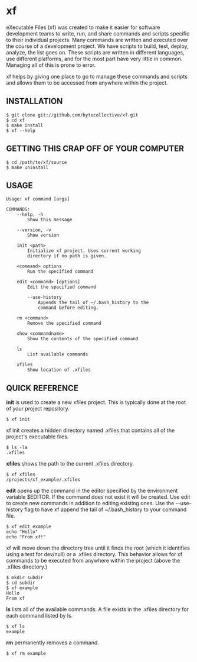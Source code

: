 xf
===
eXecutable Files (xf) was created to make it easier for software development teams
to write, run, and share commands and scripts specific to their individual projects.
Many commands are written and executed over the course of a development project. We have
scripts to build, test, deploy, analyze, the list goes on. These scripts are written in
different languages, use different platforms, and for the most part have very little
in common. Managing all of this is prone to error.

xf helps by giving one place to go to manage these commands and scripts and allows them
to be accessed from anywhere within the project.

INSTALLATION
------------
    $ git clone git://github.com/bytecollective/xf.git
	$ cd xf
	$ make install
	$ xf --help

GETTING THIS CRAP OFF OF YOUR COMPUTER
--------------------------------------
    $ cd /path/to/xf/source
    $ make uninstall

USAGE
-----
    Usage: xf command [args]

    COMMANDS:
        --help, -h               
            Show this message

        --version, -v            
            Show version

        init <path>              
            Initialize xf project. Uses current working 
            directory if no path is given.

        <command> options
            Run the specified command

        edit <command> [options]       
            Edit the specified command
            
            --use-history
                Appends the tail of ~/.bash_history to the
                command before editing.

        rm <command>         
            Remove the specified command

        show <commandname>
            Show the contents of the specified command

        ls                       
            List available commands

        xfiles                 
            Show location of .xfiles

QUICK REFERENCE
---------------

**init** is used to create a new xfiles project. This is typically done at the root of
your project repository.

	$ xf init

xf init creates a hidden directory named .xfiles that contains all of the project's
executable files.

	$ ls -la
	.xfiles

**xfiles** shows the path to the current .xfiles directory.

	$ xf xfiles
	/projects/xf_example/.xfiles

**edit** opens up the command in the editor specified by the environment variable $EDITOR.
If the command does not exist it will be created. Use edit to create new commands in
addition to editing existing ones. Use the --use-history flag to have xf append the tail
of ~/.bash\_history to your command file.

	$ xf edit example
	echo "Hello"
	echo "From xf!"

xf will move down the directory tree until it finds the root (which it identifies using a test for
dev/null) or a .xfiles directory. This behavior allows for xf commands to be executed from anywhere
within the project (above the .xfiles directory.)

	$ mkdir subdir
	$ cd subdir
	$ xf example
	Hello
	From xf

**ls** lists all of the available commands. A file exists in the .xfiles directory for each command listed
by ls.

	$ xf ls
	example

**rm** permanently removes a command.

	$ xf rm example
